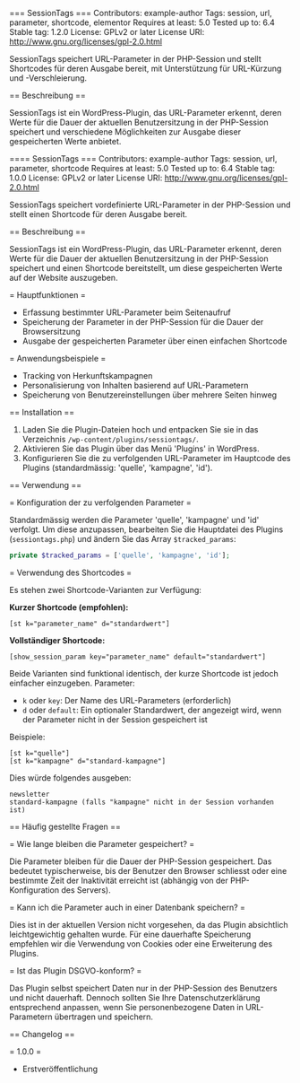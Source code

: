 === SessionTags ===
Contributors: example-author
Tags: session, url, parameter, shortcode, elementor
Requires at least: 5.0
Tested up to: 6.4
Stable tag: 1.2.0
License: GPLv2 or later
License URI: http://www.gnu.org/licenses/gpl-2.0.html

SessionTags speichert URL-Parameter in der PHP-Session und stellt Shortcodes für deren Ausgabe bereit, mit Unterstützung für URL-Kürzung und -Verschleierung.

== Beschreibung ==

SessionTags ist ein WordPress-Plugin, das URL-Parameter erkennt, deren Werte für die Dauer der aktuellen Benutzersitzung in der PHP-Session speichert und verschiedene Möglichkeiten zur Ausgabe dieser gespeicherten Werte anbietet.

==== SessionTags ===
Contributors: example-author
Tags: session, url, parameter, shortcode
Requires at least: 5.0
Tested up to: 6.4
Stable tag: 1.0.0
License: GPLv2 or later
License URI: http://www.gnu.org/licenses/gpl-2.0.html

SessionTags speichert vordefinierte URL-Parameter in der PHP-Session und stellt einen Shortcode für deren Ausgabe bereit.

== Beschreibung ==

SessionTags ist ein WordPress-Plugin, das URL-Parameter erkennt, deren Werte für die Dauer der aktuellen Benutzersitzung in der PHP-Session speichert und einen Shortcode bereitstellt, um diese gespeicherten Werte auf der Website auszugeben.

= Hauptfunktionen =

* Erfassung bestimmter URL-Parameter beim Seitenaufruf
* Speicherung der Parameter in der PHP-Session für die Dauer der Browsersitzung
* Ausgabe der gespeicherten Parameter über einen einfachen Shortcode

= Anwendungsbeispiele =

* Tracking von Herkunftskampagnen
* Personalisierung von Inhalten basierend auf URL-Parametern
* Speicherung von Benutzereinstellungen über mehrere Seiten hinweg

== Installation ==

1. Laden Sie die Plugin-Dateien hoch und entpacken Sie sie in das Verzeichnis `/wp-content/plugins/sessiontags/`.
2. Aktivieren Sie das Plugin über das Menü 'Plugins' in WordPress.
3. Konfigurieren Sie die zu verfolgenden URL-Parameter im Hauptcode des Plugins (standardmässig: 'quelle', 'kampagne', 'id').

== Verwendung ==

= Konfiguration der zu verfolgenden Parameter =

Standardmässig werden die Parameter 'quelle', 'kampagne' und 'id' verfolgt. Um diese anzupassen, bearbeiten Sie die Hauptdatei des Plugins (`sessiontags.php`) und ändern Sie das Array `$tracked_params`:

```php
private $tracked_params = ['quelle', 'kampagne', 'id'];
```

= Verwendung des Shortcodes =

Es stehen zwei Shortcode-Varianten zur Verfügung:

**Kurzer Shortcode (empfohlen):**
```
[st k="parameter_name" d="standardwert"]
```

**Vollständiger Shortcode:**
```
[show_session_param key="parameter_name" default="standardwert"]
```

Beide Varianten sind funktional identisch, der kurze Shortcode ist jedoch einfacher einzugeben. Parameter:

* `k` oder `key`: Der Name des URL-Parameters (erforderlich)
* `d` oder `default`: Ein optionaler Standardwert, der angezeigt wird, wenn der Parameter nicht in der Session gespeichert ist

Beispiele:

```
[st k="quelle"]
[st k="kampagne" d="standard-kampagne"]
```

Dies würde folgendes ausgeben:

```
newsletter
standard-kampagne (falls "kampagne" nicht in der Session vorhanden ist)
```

== Häufig gestellte Fragen ==

= Wie lange bleiben die Parameter gespeichert? =

Die Parameter bleiben für die Dauer der PHP-Session gespeichert. Das bedeutet typischerweise, bis der Benutzer den Browser schliesst oder eine bestimmte Zeit der Inaktivität erreicht ist (abhängig von der PHP-Konfiguration des Servers).

= Kann ich die Parameter auch in einer Datenbank speichern? =

Dies ist in der aktuellen Version nicht vorgesehen, da das Plugin absichtlich leichtgewichtig gehalten wurde. Für eine dauerhafte Speicherung empfehlen wir die Verwendung von Cookies oder eine Erweiterung des Plugins.

= Ist das Plugin DSGVO-konform? =

Das Plugin selbst speichert Daten nur in der PHP-Session des Benutzers und nicht dauerhaft. Dennoch sollten Sie Ihre Datenschutzerklärung entsprechend anpassen, wenn Sie personenbezogene Daten in URL-Parametern übertragen und speichern.

== Changelog ==

= 1.0.0 =
* Erstveröffentlichung
